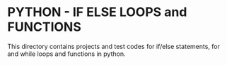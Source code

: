 # PYTHON - IF ELSE LOOPS and FUNCTIONS
This directory contains projects and test codes for if/else statements, for and
while loops and functions in python.
